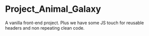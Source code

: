 # Project_Animal_Galaxy
A vanilla front-end project. Plus we have some JS touch for reusable headers and non repeating clean code.
